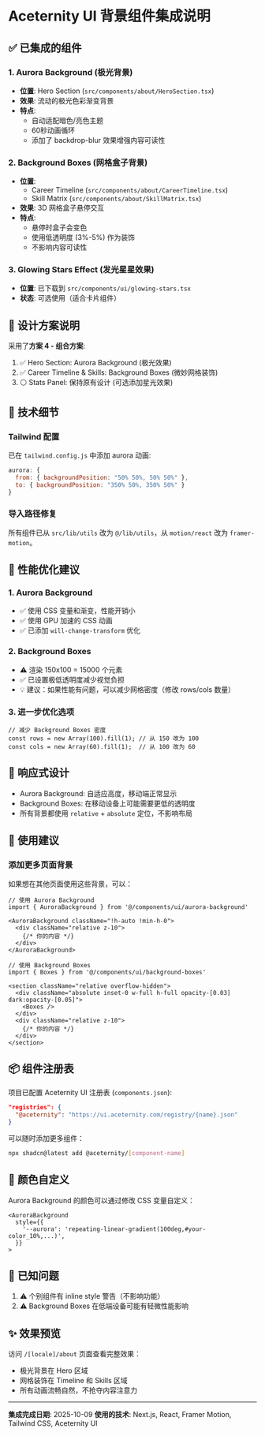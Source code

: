 # Aceternity UI 背景组件集成说明

## ✅ 已集成的组件

### 1. Aurora Background (极光背景)
- **位置**: Hero Section (`src/components/about/HeroSection.tsx`)
- **效果**: 流动的极光色彩渐变背景
- **特点**: 
  - 自动适配暗色/亮色主题
  - 60秒动画循环
  - 添加了 backdrop-blur 效果增强内容可读性

### 2. Background Boxes (网格盒子背景)
- **位置**: 
  - Career Timeline (`src/components/about/CareerTimeline.tsx`)
  - Skill Matrix (`src/components/about/SkillMatrix.tsx`)
- **效果**: 3D 网格盒子悬停交互
- **特点**:
  - 悬停时盒子会变色
  - 使用低透明度 (3%-5%) 作为装饰
  - 不影响内容可读性

### 3. Glowing Stars Effect (发光星星效果)
- **位置**: 已下载到 `src/components/ui/glowing-stars.tsx`
- **状态**: 可选使用（适合卡片组件）

## 🎨 设计方案说明

采用了**方案 4 - 组合方案**:
1. ✅ Hero Section: Aurora Background (极光效果)
2. ✅ Career Timeline & Skills: Background Boxes (微妙网格装饰)
3. ⚪ Stats Panel: 保持原有设计 (可选添加星光效果)

## 🔧 技术细节

### Tailwind 配置
已在 `tailwind.config.js` 中添加 aurora 动画:
```js
aurora: {
  from: { backgroundPosition: "50% 50%, 50% 50%" },
  to: { backgroundPosition: "350% 50%, 350% 50%" }
}
```

### 导入路径修复
所有组件已从 `src/lib/utils` 改为 `@/lib/utils`，从 `motion/react` 改为 `framer-motion`。

## 🚀 性能优化建议

### 1. Aurora Background
- ✅ 使用 CSS 变量和渐变，性能开销小
- ✅ 使用 GPU 加速的 CSS 动画
- ✅ 已添加 `will-change-transform` 优化

### 2. Background Boxes
- ⚠️ 渲染 150x100 = 15000 个元素
- ✅ 已设置极低透明度减少视觉负担
- 💡 建议：如果性能有问题，可以减少网格密度（修改 rows/cols 数量）

### 3. 进一步优化选项
```tsx
// 减少 Background Boxes 密度
const rows = new Array(100).fill(1); // 从 150 改为 100
const cols = new Array(60).fill(1);  // 从 100 改为 60
```

## 📱 响应式设计

- Aurora Background: 自适应高度，移动端正常显示
- Background Boxes: 在移动设备上可能需要更低的透明度
- 所有背景都使用 `relative` + `absolute` 定位，不影响布局

## 🎯 使用建议

### 添加更多页面背景
如果想在其他页面使用这些背景，可以：

```tsx
// 使用 Aurora Background
import { AuroraBackground } from '@/components/ui/aurora-background'

<AuroraBackground className="!h-auto !min-h-0">
  <div className="relative z-10">
    {/* 你的内容 */}
  </div>
</AuroraBackground>

// 使用 Background Boxes
import { Boxes } from '@/components/ui/background-boxes'

<section className="relative overflow-hidden">
  <div className="absolute inset-0 w-full h-full opacity-[0.03] dark:opacity-[0.05]">
    <Boxes />
  </div>
  <div className="relative z-10">
    {/* 你的内容 */}
  </div>
</section>
```

## 📦 组件注册表

项目已配置 Aceternity UI 注册表 (`components.json`):
```json
"registries": {
  "@aceternity": "https://ui.aceternity.com/registry/{name}.json"
}
```

可以随时添加更多组件：
```bash
npx shadcn@latest add @aceternity/[component-name]
```

## 🎨 颜色自定义

Aurora Background 的颜色可以通过修改 CSS 变量自定义：
```tsx
<AuroraBackground 
  style={{
    '--aurora': 'repeating-linear-gradient(100deg,#your-color_10%,...)',
  }}
>
```

## 🐛 已知问题

1. ⚠️ 个别组件有 inline style 警告（不影响功能）
2. ⚠️ Background Boxes 在低端设备可能有轻微性能影响

## ✨ 效果预览

访问 `/[locale]/about` 页面查看完整效果：
- 极光背景在 Hero 区域
- 网格装饰在 Timeline 和 Skills 区域
- 所有动画流畅自然，不抢夺内容注意力

---

**集成完成日期**: 2025-10-09
**使用的技术**: Next.js, React, Framer Motion, Tailwind CSS, Aceternity UI

